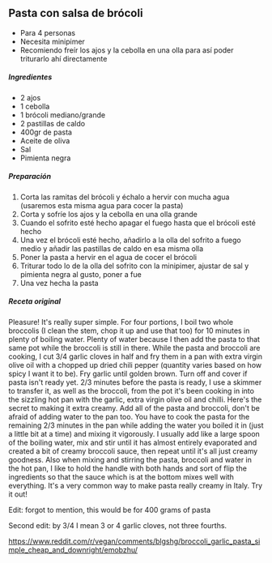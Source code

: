 ## Pasta con salsa de brócoli

* Para 4 personas
* Necesita minipimer
* Recomiendo freír los ajos y la cebolla en una olla para así poder triturarlo ahí directamente

##### Ingredientes

* 2 ajos
* 1 cebolla
* 1 brócoli mediano/grande
* 2 pastillas de caldo
* 400gr de pasta
* Aceite de oliva
* Sal
* Pimienta negra

##### Preparación

1. Corta las ramitas del brócoli y échalo a hervir con mucha agua (usaremos esta misma agua para cocer la pasta)
2. Corta y sofríe los ajos y la cebolla en una olla grande
3. Cuando el sofrito esté hecho apagar el fuego hasta que el brócoli esté hecho
4. Una vez el brócoli esté hecho, añadirlo a la olla del sofrito a fuego medio y añadir las pastillas de caldo en esa misma olla
5. Poner la pasta a hervir en el agua de cocer el brócoli
6. Triturar todo lo de la olla del sofrito con la minipimer, ajustar de sal y pimienta negra al gusto, poner a fue
7. Una vez hecha la pasta


##### Receta original

Pleasure! It's really super simple. For four portions, I boil two whole broccolis (I clean the stem, chop it up and use that too) for 10 minutes in plenty of boiling water. Plenty of water because I then add the pasta to that same pot while the broccoli is still in there. While the pasta and broccoli are cooking, I cut 3/4 garlic cloves in half and fry them in a pan with extra virgin olive oil with a chopped up dried chili pepper (quantity varies based on how spicy I want it to be). Fry garlic until golden brown. Turn off and cover if pasta isn't ready yet. 2/3 minutes before the pasta is ready, I use a skimmer to transfer it, as well as the broccoli, from the pot it's been cooking in into the sizzling hot pan with the garlic, extra virgin olive oil and chilli. Here's the secret to making it extra creamy. Add all of the pasta and broccoli, don't be afraid of adding water to the pan too. You have to cook the pasta for the remaining 2/3 minutes in the pan while adding the water you boiled it in (just a little bit at a time) and mixing it vigorously. I usually add like a large spoon of the boiling water, mix and stir until it has almost entirely evaporated and created a bit of creamy broccoli sauce, then repeat until it's all just creamy goodness. Also when mixing and stirring the pasta, broccoli and water in the hot pan, I like to hold the handle with both hands and sort of flip the ingredients so that the sauce which is at the bottom mixes well with everything. It's a very common way to make pasta really creamy in Italy. Try it out!

Edit: forgot to mention, this would be for 400 grams of pasta

Second edit: by 3/4 I mean 3 or 4 garlic cloves, not three fourths.

https://www.reddit.com/r/vegan/comments/blgshg/broccoli_garlic_pasta_simple_cheap_and_downright/emobzhu/
